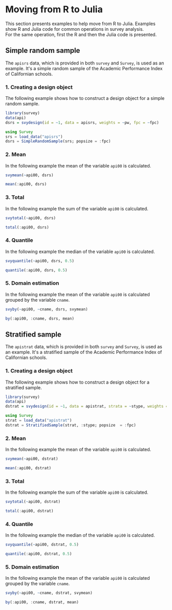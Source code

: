 # Moving from R to Julia
This section presents examples to help move from R to Julia. Examples show R and Julia code for common operations in survey analysis. <br>
For the same operation, first the R and then the Julia code is presented. 

## Simple random sample

The `apisrs` data, which is provided in both `survey` and `Survey`, is used as an example. It's a simple random sample of the Academic Performance Index of Californian schools.

### 1. Creating a design object
The following example shows how to construct a design object for a simple random sample. 

```R
library(survey)
data(api)
dsrs = svydesign(id = ~1, data = apisrs, weights = ~pw, fpc = ~fpc)
```

```julia
using Survey
srs = load_data("apisrs")
dsrs = SimpleRandomSample(srs; popsize = :fpc)
```

### 2. Mean
In the following example the mean of the variable `api00` is calculated. 

```R
svymean(~api00, dsrs)
```
```julia
mean(:api00, dsrs)
```

### 3. Total
In the following example the sum of the variable `api00` is calculated. 

```R
svytotal(~api00, dsrs)
```
```julia
total(:api00, dsrs)
```

### 4. Quantile
In the following example the median of the variable `api00` is calculated.
```R
svyquantile(~api00, dsrs, 0.5)
```
```julia
quantile(:api00, dsrs, 0.5)
```

### 5. Domain estimation
In the following example the mean of the variable `api00` is calculated grouped by the variable `cname`. 

```R
svyby(~api00, ~cname, dsrs, svymean)
```

```julia
by(:api00, :cname, dsrs, mean)
```

## Stratified sample

The `apistrat` data, which is provided in both `survey` and `Survey`, is used as an example. It's a stratified sample of the Academic Performance Index of Californian schools.

### 1. Creating a design object
The following example shows how to construct a design object for a stratified sample. 

```R
library(survey)
data(api)
dstrat = svydesign(id = ~1, data = apistrat, strata = ~stype, weights = ~pw, fpc = ~fpc)
```

```julia
using Survey
strat = load_data("apistrat")
dstrat = StratifiedSample(strat, :stype; popsize  = :fpc)
```

### 2. Mean
In the following example the mean of the variable `api00` is calculated. 

```R
svymean(~api00, dstrat)
```
```julia
mean(:api00, dstrat)
```

### 3. Total
In the following example the sum of the variable `api00` is calculated. 

```R
svytotal(~api00, dstrat)
```
```julia
total(:api00, dstrat)
```

### 4. Quantile
In the following example the median of the variable `api00` is calculated.
```R
svyquantile(~api00, dstrat, 0.5)
```
```julia
quantile(:api00, dstrat, 0.5)
```

### 5. Domain estimation
In the following example the mean of the variable `api00` is calculated grouped by the variable `cname`. 

```R
svyby(~api00, ~cname, dstrat, svymean)
```

```julia
by(:api00, :cname, dstrat, mean)
```